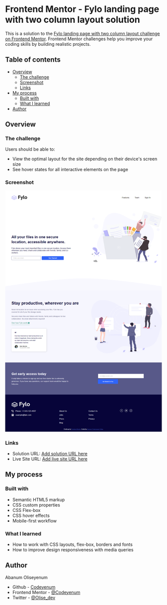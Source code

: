# Frontend Mentor - Fylo landing page with two column layout solution

This is a solution to the [Fylo landing page with two column layout challenge on Frontend Mentor](https://www.frontendmentor.io/challenges/fylo-landing-page-with-two-column-layout-5ca5ef041e82137ec91a50f5). Frontend Mentor challenges help you improve your coding skills by building realistic projects. 

## Table of contents

- [Overview](#overview)
  - [The challenge](#the-challenge)
  - [Screenshot](#screenshot)
  - [Links](#links)
- [My process](#my-process)
  - [Built with](#built-with)
  - [What I learned](#what-i-learned)
- [Author](#author)

## Overview

### The challenge

Users should be able to:

- View the optimal layout for the site depending on their device's screen size
- See hover states for all interactive elements on the page

### Screenshot

![](./images/FireShot%20Capture%20001%20-%20Fylo%20landing%20page.png)

### Links

- Solution URL: [Add solution URL here](https://your-solution-url.com)
- Live Site URL: [Add live site URL here](https://olise-fylo-landing.netlify.app/)

## My process

### Built with

- Semantic HTML5 markup
- CSS custom properties
- CSS Flex-box
- CSS hover effects
- Mobile-first workflow

### What I learned

- How to work with CSS layouts, flex-box, borders and fonts
- How to improve design responsiveness with media queries


## Author

Abanum Oliseyenum
- Github - [Codeyenum](https://github.com/Codeyenum/)
- Frontend Mentor - [@Codeyenum](https://www.frontendmentor.io/profile/codeyenum)
- Twitter - [@Olise_dev](https://www.twitter.com/Olise_dev)

